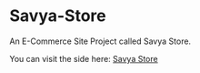 # Savya-Store
An E-Commerce Site Project called Savya Store.

You can visit the side here: [Savya Store](https://priyakandpal.github.io/Savya-Store/)
